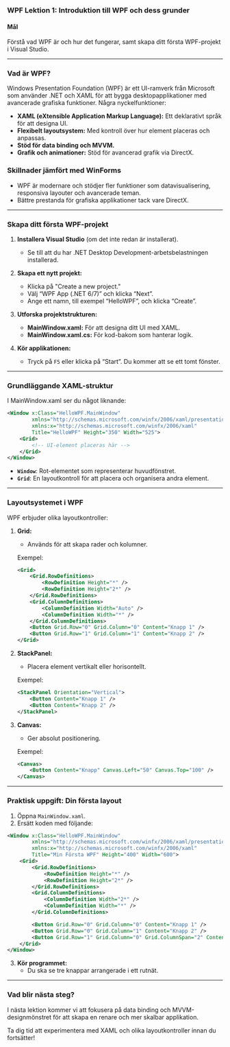 ### WPF Lektion 1: Introduktion till WPF och dess grunder

#### **Mål**
Förstå vad WPF är och hur det fungerar, samt skapa ditt första WPF-projekt i Visual Studio.

---

### **Vad är WPF?**
Windows Presentation Foundation (WPF) är ett UI-ramverk från Microsoft som använder .NET och XAML för att bygga desktopapplikationer med avancerade grafiska funktioner. Några nyckelfunktioner:

- **XAML (eXtensible Application Markup Language):** Ett deklarativt språk för att designa UI.
- **Flexibelt layoutsystem:** Med kontroll över hur element placeras och anpassas.
- **Stöd för data binding och MVVM.**
- **Grafik och animationer:** Stöd för avancerad grafik via DirectX.

### **Skillnader jämfört med WinForms**
- WPF är modernare och stödjer fler funktioner som datavisualisering, responsiva layouter och avancerade teman.
- Bättre prestanda för grafiska applikationer tack vare DirectX.

---

### **Skapa ditt första WPF-projekt**

1. **Installera Visual Studio** (om det inte redan är installerat).
   - Se till att du har .NET Desktop Development-arbetsbelastningen installerad.

2. **Skapa ett nytt projekt:**
   - Klicka på "Create a new project."
   - Välj “WPF App (.NET 6/7)” och klicka “Next”.
   - Ange ett namn, till exempel “HelloWPF”, och klicka “Create”.

3. **Utforska projektstrukturen:**
   - **MainWindow.xaml:** För att designa ditt UI med XAML.
   - **MainWindow.xaml.cs:** För kod-bakom som hanterar logik.

4. **Kör applikationen:**
   - Tryck på `F5` eller klicka på “Start”. Du kommer att se ett tomt fönster.

---

### **Grundläggande XAML-struktur**
I MainWindow.xaml ser du något liknande:

```xml
<Window x:Class="HelloWPF.MainWindow"
        xmlns="http://schemas.microsoft.com/winfx/2006/xaml/presentation"
        xmlns:x="http://schemas.microsoft.com/winfx/2006/xaml"
        Title="HelloWPF" Height="350" Width="525">
    <Grid>
        <!-- UI-element placeras här -->
    </Grid>
</Window>
```

- **`Window`**: Rot-elementet som representerar huvudfönstret.
- **`Grid`**: En layoutkontroll för att placera och organisera andra element.

---

### **Layoutsystemet i WPF**

WPF erbjuder olika layoutkontroller:

1. **Grid:**
   - Används för att skapa rader och kolumner.
   
   Exempel:
   ```xml
   <Grid>
       <Grid.RowDefinitions>
           <RowDefinition Height="*" />
           <RowDefinition Height="2*" />
       </Grid.RowDefinitions>
       <Grid.ColumnDefinitions>
           <ColumnDefinition Width="Auto" />
           <ColumnDefinition Width="*" />
       </Grid.ColumnDefinitions>
       <Button Grid.Row="0" Grid.Column="0" Content="Knapp 1" />
       <Button Grid.Row="1" Grid.Column="1" Content="Knapp 2" />
   </Grid>
   ```

2. **StackPanel:**
   - Placera element vertikalt eller horisontellt.
   
   Exempel:
   ```xml
   <StackPanel Orientation="Vertical">
       <Button Content="Knapp 1" />
       <Button Content="Knapp 2" />
   </StackPanel>
   ```

3. **Canvas:**
   - Ger absolut positionering.
   
   Exempel:
   ```xml
   <Canvas>
       <Button Content="Knapp" Canvas.Left="50" Canvas.Top="100" />
   </Canvas>
   ```

---

### **Praktisk uppgift: Din första layout**
1. Öppna `MainWindow.xaml`.
2. Ersätt koden med följande:

```xml
<Window x:Class="HelloWPF.MainWindow"
        xmlns="http://schemas.microsoft.com/winfx/2006/xaml/presentation"
        xmlns:x="http://schemas.microsoft.com/winfx/2006/xaml"
        Title="Min Första WPF" Height="400" Width="600">
    <Grid>
        <Grid.RowDefinitions>
            <RowDefinition Height="*" />
            <RowDefinition Height="2*" />
        </Grid.RowDefinitions>
        <Grid.ColumnDefinitions>
            <ColumnDefinition Width="2*" />
            <ColumnDefinition Width="*" />
        </Grid.ColumnDefinitions>

        <Button Grid.Row="0" Grid.Column="0" Content="Knapp 1" />
        <Button Grid.Row="0" Grid.Column="1" Content="Knapp 2" />
        <Button Grid.Row="1" Grid.Column="0" Grid.ColumnSpan="2" Content="Knapp 3" />
    </Grid>
</Window>
```

3. **Kör programmet:**
   - Du ska se tre knappar arrangerade i ett rutnät.

---

### **Vad blir nästa steg?**
I nästa lektion kommer vi att fokusera på data binding och MVVM-designmönstret för att skapa en renare och mer skalbar applikation.

Ta dig tid att experimentera med XAML och olika layoutkontroller innan du fortsätter!

